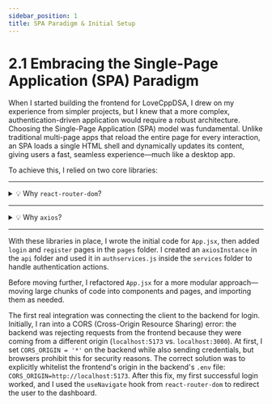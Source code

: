 ```yaml
---
sidebar_position: 1
title: SPA Paradigm & Initial Setup
---
```


# 2.1 Embracing the Single-Page Application (SPA) Paradigm

When I started building the frontend for LoveCppDSA, I drew on my experience from simpler projects, but I knew that a more complex, authentication-driven application would require a robust architecture. Choosing the Single-Page Application (SPA) model was fundamental. Unlike traditional multi-page apps that reload the entire page for every interaction, an SPA loads a single HTML shell and dynamically updates its content, giving users a fast, seamless experience—much like a desktop app.

To achieve this, I relied on two core libraries:

---

<details>
<summary>💡 Why <code>react-router-dom</code>?</summary>

This application, LoveCppDSA, is designed to have multiple "views" or "screens": a login page, a registration page, and a dashboard where users track their progress. In a traditional website, each of these "screens" would be a separate HTML file. However, since this is a **Single Page Application (SPA)**, everything is handled within a single HTML page.

- **Single Page Application (SPA):** An SPA loads a single HTML page and dynamically updates its content as the user interacts with the application, rather than reloading entire new pages from the server. This provides a faster, smoother, and more "app-like" user experience.
- **The Problem:** Since there's only one HTML page, I needed a way to show different content (like the login form versus the registration form) based on what the user wants to do or what URL they type in. I also wanted users to navigate between these different "screens" without a full page reload.
- **The Solution: react-router-dom:** This library provides **client-side routing** for React applications. It allows me to:
  - **Define different "paths" (URLs)** within the single-page application (e.g., /login, /register, /dashboard).
  - **Render specific React components** when the URL matches a defined path.
  - **Enable navigation** between these paths without causing a full page refresh, making the user experience seamless.

**What are BrowserRouter, Routes, Route, Link from react-router-dom?**

These are the core building blocks I used from react-router-dom to achieve client-side routing:

- **BrowserRouter as Router**:
    - **What it is:** This is the foundational component for react-router-dom. I wrapped my entire application with it. It uses the HTML5 history API (which modifies the browser's URL directly without a full page reload) to keep the UI in sync with the URL.
    - **Why I need it:** It provides the context for all other routing components to work. Without it, Routes, Route, and Link wouldn't know how to interact with the browser's URL. I use it as Router just for a shorter, more conventional alias.
    - **Where it goes:** It *must* wrap the entire application's routing logic. That's why my App component's JSX is enclosed within `<Router>...</Router>`.
- **Routes**:
    - **What it is:** This component is like a container for all the individual Route components. It looks at the current URL and renders the *first* Route whose path matches the URL.
    - **Why I need it:** It efficiently manages multiple Route definitions. Before Routes, you'd use Switch, but Routes is the modern, improved way to handle this.
    - **Where it goes:** Inside BrowserRouter, it contains all the Route definitions.
- **Route**:
    - **What it is:** This component defines a specific path and the React component that should be rendered when that path is active.
    - **Why I need it:** This is how I tell react-router-dom "if the URL is /login, show the LoginPage."
    - **Key Props:**
        - path: The URL path to match (e.g., "/login").
        - element: The React component to render when the path matches (e.g., `<LoginPage />`).
- **Link**:
    - **What it is:** This component is the React Router equivalent of an HTML `<a>` tag.
    - **Why I need it:** When I click a Link component, react-router-dom intercepts the click and changes the URL using the history API *without* causing a full page reload. If I used a regular `<a>` tag, it would trigger a full page reload, defeating the purpose of an SPA.
    - **Key Props:**
        - to: The internal application path to navigate to (e.g., "/login").
</details>

---

<details>
<summary>💡 Why <code>axios</code>?</summary>

- **What it is:** axios is a popular, promise-based HTTP client for the browser and Node.js.
- **Why I chose it:** My frontend React application needed to communicate with the backend Express.js API. This communication happens over HTTP (e.g., sending user credentials for login, fetching topics/problems). axios makes it very easy to send GET, POST, PATCH requests, handle responses, and manage errors. While I *could* have used the native fetch API, axios offers a more streamlined experience, especially for features like request/response interceptors, automatic JSON parsing, and better error handling.
</details>

---

With these libraries in place, I wrote the initial code for `App.jsx`, then added `login` and `register` pages in the `pages` folder. I created an `axiosInstance` in the `api` folder and used it in `authservices.js` inside the `services` folder to handle authentication actions.

Before moving further, I refactored `App.jsx` for a more modular approach—moving large chunks of code into components and pages, and importing them as needed.

The first real integration was connecting the client to the backend for login. Initially, I ran into a CORS (Cross-Origin Resource Sharing) error: the backend was rejecting requests from the frontend because they were coming from a different origin (`localhost:5173` vs. `localhost:3000`). At first, I set `CORS_ORIGIN = '*'` on the backend while also sending credentials, but browsers prohibit this for security reasons. The correct solution was to explicitly whitelist the frontend's origin in the backend's `.env` file: `CORS_ORIGIN=http://localhost:5173`. After this fix, my first successful login worked, and I used the `useNavigate` hook from `react-router-dom` to redirect the user to the dashboard.